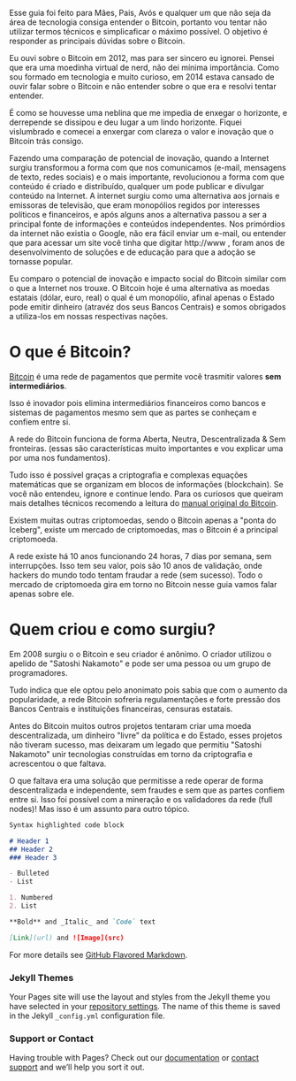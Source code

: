 Esse guia foi feito para Mães, Pais, Avós e qualquer um que não seja da área de tecnologia consiga entender o Bitcoin, portanto vou tentar não utilizar termos técnicos e simplicaficar o máximo possível. O objetivo é responder as principais dúvidas sobre o Bitcoin.

Eu ouvi sobre o Bitcoin em 2012, mas para ser sincero eu ignorei. Pensei que era uma moedinha virtual de nerd, não dei mínima importância. Como sou formado em tecnologia e muito curioso, em 2014 estava cansado de ouvir falar sobre o Bitcoin e não entender sobre o que era e resolvi tentar entender.

É como se houvesse uma neblina que me impedia de enxegar o horizonte, e derrepende se dissipou e deu lugar a um lindo horizonte. Fiquei vislumbrado e comecei a enxergar com clareza o valor e inovação que o Bitcoin trás consigo.

Fazendo uma comparação de potencial de inovação, quando a Internet surgiu transformou a forma com que nos comunicamos (e-mail, mensagens de texto, redes sociais) e o mais importante, revolucionou a forma com que conteúdo é criado e distribuído, qualquer um pode publicar e divulgar conteúdo na Internet. 
A internet surgiu como uma alternativa aos jornais e emissoras de televisão, que eram monopólios regidos por interesses políticos e financeiros, e após alguns anos a alternativa passou a ser a principal fonte de informações e conteúdos independentes. Nos primórdios da internet não existia o Google, não era fácil enviar um e-mail, ou entender que para acessar um site você tinha que digitar http://www , foram anos de desenvolvimento de soluções e de educação para que a adoção se tornasse popular.

Eu comparo o potencial de inovação e impacto social do Bitcoin similar com o que a Internet nos trouxe. O Bitcoin hoje é uma alternativa as moedas estatais (dólar, euro, real) o qual é um monopólio, afinal apenas o Estado pode emitir dinheiro (atravéz dos seus Bancos Centrais) e somos obrigados a utiliza-los em nossas respectivas nações.

# O que é Bitcoin?

[Bitcoin](https://bitcoin.org/pt_BR/) é uma rede de pagamentos que permite você trasmitir valores **sem intermediários**.

Isso é inovador pois elimina intermediários financeiros como bancos e sistemas de pagamentos mesmo sem que as partes se conheçam e confiem entre si.

A rede do Bitcoin funciona de forma Aberta, Neutra, Descentralizada & Sem fronteiras. (essas são características muito importantes e vou explicar uma por uma nos fundamentos).

Tudo isso é possível graças a criptografia e complexas equações matemáticas que se organizam em blocos de informações (blockchain). Se você não entendeu, ignore e continue lendo. Para os curiosos que queiram mais detalhes técnicos recomendo a leitura do [manual original do Bitcoin](https://bitcoin.org/files/bitcoin-paper/bitcoin_pt_br.pdf).

Existem muitas outras criptomoedas, sendo o Bitcoin apenas a "ponta do Iceberg", existe um mercado de criptomoedas, mas o Bitcoin é a principal criptomoeda. 

A rede existe há 10 anos funcionando 24 horas, 7 dias por semana, sem interrupções. Isso tem seu valor, pois são 10 anos de validação, onde hackers do mundo todo tentam fraudar a rede (sem sucesso). Todo o mercado de criptomoeda gira em torno no Bitcoin nesse guia vamos falar apenas sobre ele.

# Quem criou e como surgiu?

Em 2008 surgiu o o Bitcoin e seu criador é anônimo. O criador utilizou o apelido de "Satoshi Nakamoto" e pode ser uma pessoa ou um grupo de programadores.

Tudo indica que ele optou pelo anonimato pois sabia que com o aumento da popularidade, a rede Bitcoin sofreria regulamentações e forte pressão dos Bancos Centrais e instituições financeiras, censuras estatais.

Antes do Bitcoin muitos outros projetos tentaram criar uma moeda descentralizada, um dinheiro "livre" da política e do Estado, esses projetos não tiveram sucesso, mas deixaram um legado que permitiu "Satoshi Nakamoto" unir tecnologias construídas em torno da criptografia e acrescentou o que faltava. 

O que faltava era uma solução que permitisse a rede operar de forma descentralizada e independente, sem fraudes e sem que as partes confiem entre si. Isso foi possível com a mineração e os validadores da rede (full nodes)! Mas isso é um assunto para outro tópico.

```markdown
Syntax highlighted code block

# Header 1
## Header 2
### Header 3

- Bulleted
- List

1. Numbered
2. List

**Bold** and _Italic_ and `Code` text

[Link](url) and ![Image](src)
```

For more details see [GitHub Flavored Markdown](https://guides.github.com/features/mastering-markdown/).

### Jekyll Themes

Your Pages site will use the layout and styles from the Jekyll theme you have selected in your [repository settings](https://github.com/Linarelli/Bitcoin-Wiki/settings). The name of this theme is saved in the Jekyll `_config.yml` configuration file.

### Support or Contact

Having trouble with Pages? Check out our [documentation](https://help.github.com/categories/github-pages-basics/) or [contact support](https://github.com/contact) and we’ll help you sort it out.
